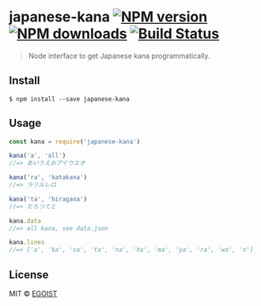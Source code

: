 # japanese-kana [![NPM version](https://img.shields.io/npm/v/japanese-kana.svg)](https://npmjs.com/package/japanese-kana) [![NPM downloads](https://img.shields.io/npm/dm/japanese-kana.svg)](https://npmjs.com/package/japanese-kana) [![Build Status](https://img.shields.io/circleci/project/egoist/japanese-kana/master.svg)](https://circleci.com/gh/egoist/japanese-kana)

> Node interface to get Japanese kana programmatically.

## Install

```
$ npm install --save japanese-kana
```

## Usage

```js
const kana = require('japanese-kana')

kana('a', 'all')
//=> あいうえおアイウエオ

kana('ra', 'katakana')
//=> ラリルレロ

kana('ta', 'hiragana')
//=> たちつてと

kana.data
//=> all kana, see data.json

kana.lines
//=> ['a', 'ka', 'sa', 'ta', 'na', 'ha', 'ma', 'ya', 'ra', 'wa', 'n']
```

## License

MIT © [EGOIST](https://github.com/egoist)
